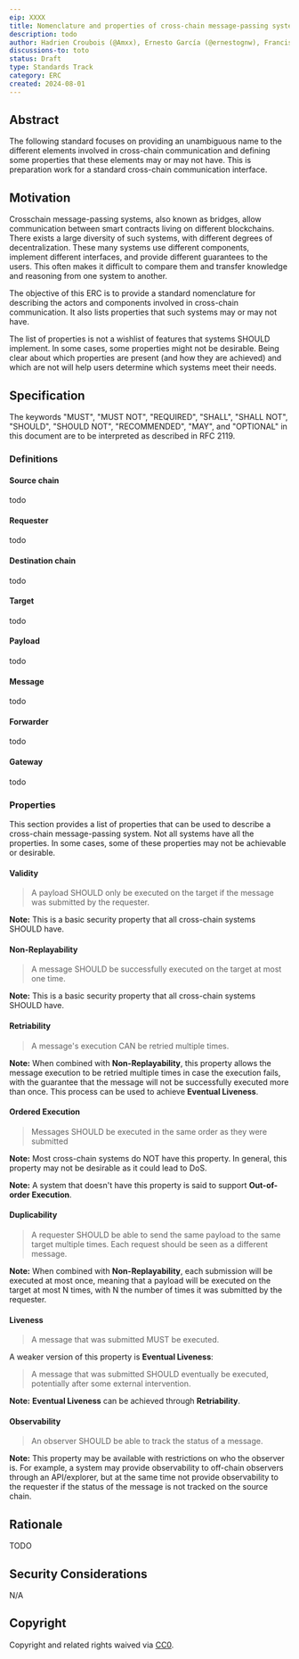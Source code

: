 ```yaml
---
eip: XXXX
title: Nomenclature and properties of cross-chain message-passing systems.
description: todo
author: Hadrien Croubois (@Amxx), Ernesto García (@ernestognw), Francisco Giordano (@frangio)
discussions-to: toto
status: Draft
type: Standards Track
category: ERC
created: 2024-08-01
---
```


## Abstract

The following standard focuses on providing an unambiguous name to the different elements involved in cross-chain communication and defining some properties that these elements may or may not have. This is preparation work for a standard cross-chain communication interface.

## Motivation

Crosschain message-passing systems, also known as bridges, allow communication between smart contracts living on different blockchains. There exists a large diversity of such systems, with different degrees of decentralization. These many systems use different components, implement different interfaces, and provide different guarantees to the users. This often makes it difficult to compare them and transfer knowledge and reasoning from one system to another.

The objective of this ERC is to provide a standard nomenclature for describing the actors and components involved in cross-chain communication. It also lists properties that such systems may or may not have.

The list of properties is not a wishlist of features that systems SHOULD implement. In some cases, some properties might not be desirable. Being clear about which properties are present (and how they are achieved) and which are not will help users determine which systems meet their needs.

## Specification

The keywords "MUST", "MUST NOT", "REQUIRED", "SHALL", "SHALL NOT", "SHOULD", "SHOULD NOT", "RECOMMENDED",  "MAY", and "OPTIONAL" in this document are to be interpreted as described in RFC 2119.

### Definitions

#### Source chain

todo

#### Requester

todo

#### Destination chain

todo

#### Target

todo

#### Payload

todo

#### Message

todo

#### Forwarder

todo

#### Gateway

todo

### Properties

This section provides a list of properties that can be used to describe a cross-chain message-passing system. Not all systems have all the properties. In some cases, some of these properties may not be achievable or desirable.

#### Validity

> A payload SHOULD only be executed on the target if the message was submitted by the requester.

**Note:** This is a basic security property that all cross-chain systems SHOULD have.

#### Non-Replayability

> A message SHOULD be successfully executed on the target at most one time.

**Note:** This is a basic security property that all cross-chain systems SHOULD have.

#### Retriability

> A message's execution CAN be retried multiple times.

**Note:** When combined with **Non-Replayability**, this property allows the message execution to be retried multiple times in case the execution fails, with the guarantee that the message will not be successfully executed more than once. This process can be used to achieve **Eventual Liveness**.

#### Ordered Execution

> Messages SHOULD be executed in the same order as they were submitted

**Note:** Most cross-chain systems do NOT have this property. In general, this property may not be desirable as it could lead to DoS.

**Note:** A system that doesn't have this property is said to support **Out-of-order Execution**.

#### Duplicability

> A requester SHOULD be able to send the same payload to the same target multiple times. Each request should be seen as a different message.

**Note:** When combined with **Non-Replayability**, each submission will be executed at most once, meaning that a payload will be executed on the target at most N times, with N the number of times it was submitted by the requester.

#### Liveness

> A message that was submitted MUST be executed.

A weaker version of this property is **Eventual Liveness**:

> A message that was submitted SHOULD eventually be executed, potentially after some external intervention.

**Note:** **Eventual Liveness** can be achieved through **Retriability**.

#### Observability

> An observer SHOULD be able to track the status of a message.

**Note:** This property may be available with restrictions on who the observer is. For example, a system may provide observability to off-chain observers through an API/explorer, but at the same time not provide observability to the requester if the status of the message is not tracked on the source chain.

## Rationale

TODO

## Security Considerations

N/A

## Copyright

Copyright and related rights waived via [CC0](../LICENSE.md).

